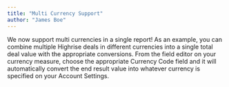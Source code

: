 ```yaml
---
title: "Multi Currency Support"
author: "James Boe"
---
```

We now support multi currencies in a single report! As an example, you can combine multiple Highrise deals in different currencies into a single total deal value with the appropriate conversions.<!--more--> From the field editor on your currency measure, choose the appropriate Currency Code field and it will automatically convert the end result value into whatever currency is specified on your Account Settings.